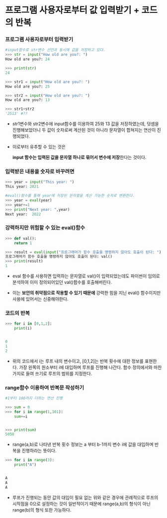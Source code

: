 # 프로그램 사용자로부터 값 입력받기 + 코드의 반복

### 프로그램 사용자로부터 입력받기

```python
#input함수로 str변수 선언과 동시에 값을 저장하고 있다.
>>> str = input("How old are you?: ")
How old are you?: 24

>>> print(str)
24
```

```python
>>> str1 = input("How old are you?: ")
How old are you?: 25

>>> str2 = input("How old are you?: ")
How old are you?: 13

>>> str1+str2
'2513' #??
```

-   str1변수와 str2변수에 input함수를 이용하여 25와 13 값을 저장하였는데,
    덧셈을 진행해보았더니 두 값이 숫자로써 계산된 것이 아니라
    문자열이 합쳐지는 연산이 진행되었다.

*   이로부터 유추할 수 있는 것은

    **input 함수는 입력된 값을 문자열 하나로 묶어서 변수에 저장**한다는 것이다.

### 입력받은 내용을 숫자로 바꾸려면

```python
>>> year = input("This year: ")
This year: 2021

#eval()함수를 통해 year에 저장된 문자열을 계산 가능한 숫자로 변환한다.
>>> year = eval(year)
>>> year+=1
>>> print("Next year: ",year)
Next year:  2022
```

### 강력하지만 위험할 수 있는 eval()함수

```python
>>> def val():
	return 1

>>> result = eval(input("프로그래머가 함수 호출을 명령하지 않아도 호출이 된다: "))
프로그래머가 함수 호출을 명령하지 않아도 호출이 된다: val()
>>> print(result)
1

```

-   eval 함수를 사용하면 입력하는 문자열로 val()이 입력되었는데도
    파이썬이 임의로 분석하여 이미 정의되어있던 val()함수를 호출해버린다.

-   이는 **보안의 취약점으로 작용할 수 있기 때문에** 강력한 힘을 지닌 eval() 함수이지만 사용에 있어서는 신중해야한다.

### 코드의 반복

```python
>>> for i in [0,1,2]:
	print(i)


0
1
2
```

-   위의 코드에서 i는 루프 내의 변수이고, [0,1,2]는 반복 횟수에 대한 정보를 표현한다.
    가장 왼쪽의 원소부터 i에 대입하며 루프를 진행해 나간다.
    함수 정의에서와 마찬가지로 들여 쓰기로 루프의 범위를 지정한다.

### range함수 이용하여 반복문 작성하기

```python
#1부터 100까지 더하는 연산 진행

>>> sum = 0
>>> for i in range(1,101):
	sum+=i


>>> print(sum)
5050
```

-   range(a,b)로 나타낸 반복 횟수 정보는 a 부터 b-1까지 변수 i에 값을 대입하며 반복을 진행하라는 뜻이다.

```python
>>> for i in range(3):
	print("A")


A
A
A
```

-   루프가 진행되는 동안 값의 대입이 필요 없는 위와 같은 경우에
    관례적으로 루프의 시작점을 0으로 설정하는 것이 일반적이기 때문에
    range(a,b)의 형식이 아닌 range(b)의 형식 또한 가능하다.
